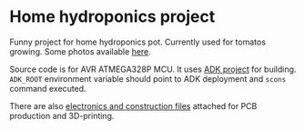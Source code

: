 # Home hydroponics project

Funny project for home hydroponics pot. Currently used for tomatos growing. Some photos available 
[here](https://goo.gl/photos/3idt4aGHypY8L8e18).

Source code is for AVR ATMEGA328P MCU. It uses [ADK project](https://github.com/vagran/adk) for building. 
`ADK_ROOT` environment variable should point to ADK deployment and `scons` command executed.

There are also [electronics and construction files](https://github.com/vagran/hydroponics/releases)
attached for PCB production and 3D-printing.

